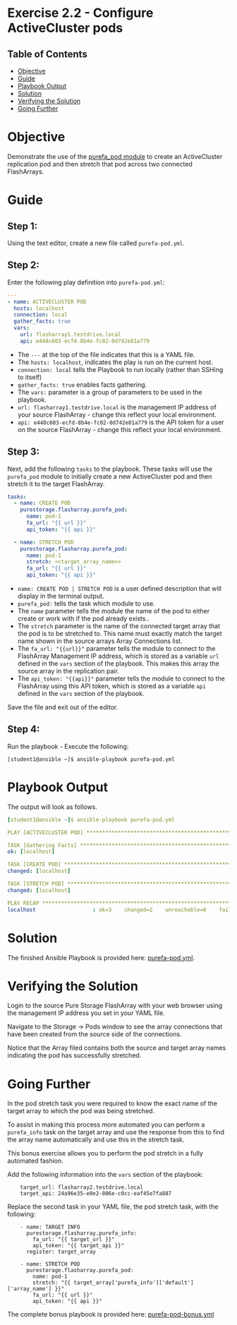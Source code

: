 # Exercise 2.2 - Configure ActiveCluster pods

## Table of Contents

- [Objective](#objective)
- [Guide](#guide)
- [Playbook Output](#playbook-outbook)
- [Solution](#solution)
- [Verifying the Solution](#verifying-the-solution)
- [Going Further](#going-further)

# Objective

Demonstrate the use of the [purefa_pod module](https://docs.ansible.com/ansible/latest/collections/purestorage/flasharray/purefa_pod_module.html) to create an ActiveCluster replication pod and then stretch that pod across two connected FlashArrays.

# Guide

## Step 1:

Using the text editor, create a new file called `purefa-pod.yml`.

## Step 2:

Enter the following play definition into `purefa-pod.yml`:

```yaml
---
- name: ACTIVECLUSTER POD
  hosts: localhost
  connection: local
  gather_facts: true
  vars:
    url: flasharray1.testdrive.local
    api: e448c603-ecfd-8b4e-fc02-0d742e81a779
```

- The `---` at the top of the file indicates that this is a YAML file.
- The `hosts: localhost`, indicates the play is run on the current host.
- `connection: local` tells the Playbook to run locally (rather than SSHing to itself)
- `gather_facts: true` enables facts gathering.
- The `vars:` parameter is a group of parameters to be used in the playbook.
- `url: flasharray1.testdrive.local` is the management IP address of your source FlashArray - change this reflect your local environment.
- `api: e448c603-ecfd-8b4e-fc02-0d742e81a779` is the API token for a user on the source FlashArray - change this reflect your local environment.

## Step 3:

Next, add the following `tasks` to the playbook. These tasks will use the `purefa_pod` module to initially create a new ActiveCluster pod and then stretch it to the target FlashArray.

```yaml
tasks:
  - name: CREATE POD
    purestorage.flasharray.purefa_pod:
      name: pod-1
      fa_url: "{{ url }}"
      api_token: "{{ api }}"

  - name: STRETCH POD
    purestorage.flasharray.purefa_pod:
      name: pod-1
      stretch: <<target_array_name>>
      fa_url: "{{ url }}"
      api_token: "{{ api }}"
```

- `name: CREATE POD | STRETCH POD` is a user defined description that will display in the terminal output.
- `purefa_pod:` tells the task which module to use.
- The `name` parameter tells the module the name of the pod to either create or work with if the pod already exists..
- The `stretch` parameter is the name of the connected target array that the pod is to be stretched to. This name must exactly match the target name shown in the source arrays Array Connections list.
- The `fa_url: "{{url}}"` parameter tells the module to connect to the FlashArray Management IP address, which is stored as a variable `url` defined in the `vars` section of the playbook. This makes this array the source array in the replication pair.
- The `api_token: "{{api}}"` parameter tells the module to connect to the FlashArray using this API token, which is stored as a variable `api` defined in the `vars` section of the playbook.

Save the file and exit out of the editor.

## Step 4:

Run the playbook - Execute the following:

```
[student1@ansible ~]$ ansible-playbook purefa-pod.yml
```

# Playbook Output

The output will look as follows.

```yaml
[student1@ansible ~]$ ansible-playbook purefa-pod.yml

PLAY [ACTIVECLUSTER POD] ************************************************************************************************

TASK [Gathering Facts] **************************************************************************************************
ok: [localhost]

TASK [CREATE POD] *******************************************************************************************************
changed: [localhost]

TASK [STRETCH POD] ******************************************************************************************************
changed: [localhost]

PLAY RECAP **************************************************************************************************************
localhost                  : ok=3    changed=2    unreachable=0    failed=0    skipped=0    rescued=0    ignored=0
```

# Solution

The finished Ansible Playbook is provided here: [purefa-pod.yml](https://github.com/PureStorage-OpenConnect/ansible-workshop/blob/master/2.2-pods/purefa-pod.yml).

# Verifying the Solution

Login to the source Pure Storage FlashArray with your web browser using the management IP address you set in your YAML file.

Navigate to the Storage -> Pods window to see the array connections that have been created from the source side of the connections.

Notice that the Array filed contains both the source and target array names indicating the pod has successfully stretched.

# Going Further

In the pod stretch task you were required to know the exact name of the target array to which the pod was being stretched.

To assist in making this process more automated you can perform a `purefa_info` task on the target array and use the response from this to find the array name automatically and use this in the stretch task.

This bonus exercise allows you to perform the pod stretch in a fully automated fashion.

Add the following information into the `vars` section of the playbook:

```
    target_url: flasharray2.testdrive.local
    target_api: 24a96e35-e0e2-806e-c0cc-eaf45e7fa887
```

Replace the second task in your YAML file, the pod stretch task, with the following:

```
    - name: TARGET INFO
      purestorage.flasharray.purefa_info:
        fa_url: "{{ target_url }}"
        api_token: "{{ target_api }}"
      register: target_array

    - name: STRETCH POD
      purestorage.flasharray.purefa_pod:
        name: pod-1
        stretch: "{{ target_array['purefa_info']['default']['array_name'] }}"
        fa_url: "{{ url }}"
        api_token: "{{ api }}"
```

The complete bonus playbook is provided here: [purefa-pod-bonus.yml](https://github.com/PureStorage-OpenConnect/ansible-workshop/blob/master/2.2-pods/purefa-pod-bonus.yml)
